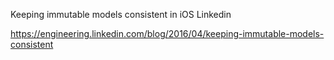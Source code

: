 Keeping immutable models consistent in iOS Linkedin

https://engineering.linkedin.com/blog/2016/04/keeping-immutable-models-consistent
